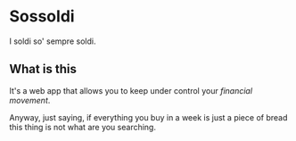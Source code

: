 Sossoldi
========
I soldi so' sempre soldi.

What is this
------------
It's a web app that allows you to keep under control your *financial movement*.

Anyway, just saying, if everything you buy in a week is just a piece of bread this thing is not what are you searching.